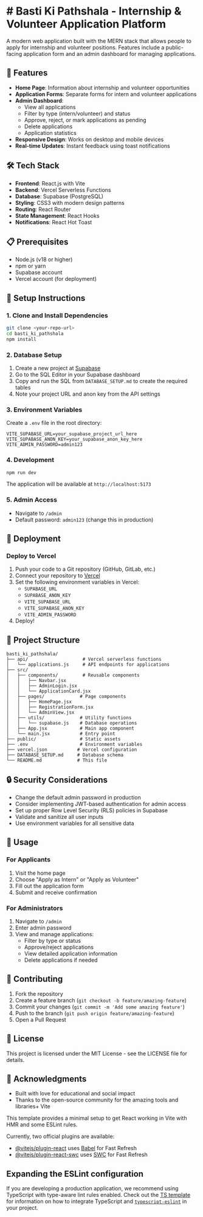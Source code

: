 # # Basti Ki Pathshala - Internship & Volunteer Application Platform

A modern web application built with the MERN stack that allows people to apply for internship and volunteer positions. Features include a public-facing application form and an admin dashboard for managing applications.

## 🚀 Features

- **Home Page**: Information about internship and volunteer opportunities
- **Application Forms**: Separate forms for intern and volunteer applications
- **Admin Dashboard**: 
  - View all applications
  - Filter by type (intern/volunteer) and status
  - Approve, reject, or mark applications as pending
  - Delete applications
  - Application statistics
- **Responsive Design**: Works on desktop and mobile devices
- **Real-time Updates**: Instant feedback using toast notifications

## 🛠️ Tech Stack

- **Frontend**: React.js with Vite
- **Backend**: Vercel Serverless Functions
- **Database**: Supabase (PostgreSQL)
- **Styling**: CSS3 with modern design patterns
- **Routing**: React Router
- **State Management**: React Hooks
- **Notifications**: React Hot Toast

## 📋 Prerequisites

- Node.js (v18 or higher)
- npm or yarn
- Supabase account
- Vercel account (for deployment)

## 🔧 Setup Instructions

### 1. Clone and Install Dependencies

```bash
git clone <your-repo-url>
cd basti_ki_pathshala
npm install
```

### 2. Database Setup

1. Create a new project at [Supabase](https://supabase.com)
2. Go to the SQL Editor in your Supabase dashboard
3. Copy and run the SQL from `DATABASE_SETUP.md` to create the required tables
4. Note your project URL and anon key from the API settings

### 3. Environment Variables

Create a `.env` file in the root directory:

```env
VITE_SUPABASE_URL=your_supabase_project_url_here
VITE_SUPABASE_ANON_KEY=your_supabase_anon_key_here
VITE_ADMIN_PASSWORD=admin123
```

### 4. Development

```bash
npm run dev
```

The application will be available at `http://localhost:5173`

### 5. Admin Access

- Navigate to `/admin`
- Default password: `admin123` (change this in production)

## 🚀 Deployment

### Deploy to Vercel

1. Push your code to a Git repository (GitHub, GitLab, etc.)
2. Connect your repository to [Vercel](https://vercel.com)
3. Set the following environment variables in Vercel:
   - `SUPABASE_URL`
   - `SUPABASE_ANON_KEY`
   - `VITE_SUPABASE_URL`
   - `VITE_SUPABASE_ANON_KEY`
   - `VITE_ADMIN_PASSWORD`
4. Deploy!

## 📁 Project Structure

```
basti_ki_pathshala/
├── api/                    # Vercel serverless functions
│   └── applications.js     # API endpoints for applications
├── src/
│   ├── components/         # Reusable components
│   │   ├── Navbar.jsx
│   │   ├── AdminLogin.jsx
│   │   └── ApplicationCard.jsx
│   ├── pages/             # Page components
│   │   ├── HomePage.jsx
│   │   ├── RegistrationForm.jsx
│   │   └── AdminView.jsx
│   ├── utils/             # Utility functions
│   │   └── supabase.js    # Database operations
│   ├── App.jsx            # Main app component
│   └── main.jsx           # Entry point
├── public/                # Static assets
├── .env                   # Environment variables
├── vercel.json           # Vercel configuration
├── DATABASE_SETUP.md     # Database schema
└── README.md             # This file
```

## 🔒 Security Considerations

- Change the default admin password in production
- Consider implementing JWT-based authentication for admin access
- Set up proper Row Level Security (RLS) policies in Supabase
- Validate and sanitize all user inputs
- Use environment variables for all sensitive data

## 🎯 Usage

### For Applicants
1. Visit the home page
2. Choose "Apply as Intern" or "Apply as Volunteer"
3. Fill out the application form
4. Submit and receive confirmation

### For Administrators
1. Navigate to `/admin`
2. Enter admin password
3. View and manage applications:
   - Filter by type or status
   - Approve/reject applications
   - View detailed application information
   - Delete applications if needed

## 🤝 Contributing

1. Fork the repository
2. Create a feature branch (`git checkout -b feature/amazing-feature`)
3. Commit your changes (`git commit -m 'Add some amazing feature'`)
4. Push to the branch (`git push origin feature/amazing-feature`)
5. Open a Pull Request

## 📝 License

This project is licensed under the MIT License - see the LICENSE file for details.

## 🎉 Acknowledgments

- Built with love for educational and social impact
- Thanks to the open-source community for the amazing tools and libraries+ Vite

This template provides a minimal setup to get React working in Vite with HMR and some ESLint rules.

Currently, two official plugins are available:

- [@vitejs/plugin-react](https://github.com/vitejs/vite-plugin-react/blob/main/packages/plugin-react) uses [Babel](https://babeljs.io/) for Fast Refresh
- [@vitejs/plugin-react-swc](https://github.com/vitejs/vite-plugin-react/blob/main/packages/plugin-react-swc) uses [SWC](https://swc.rs/) for Fast Refresh

## Expanding the ESLint configuration

If you are developing a production application, we recommend using TypeScript with type-aware lint rules enabled. Check out the [TS template](https://github.com/vitejs/vite/tree/main/packages/create-vite/template-react-ts) for information on how to integrate TypeScript and [`typescript-eslint`](https://typescript-eslint.io) in your project.
